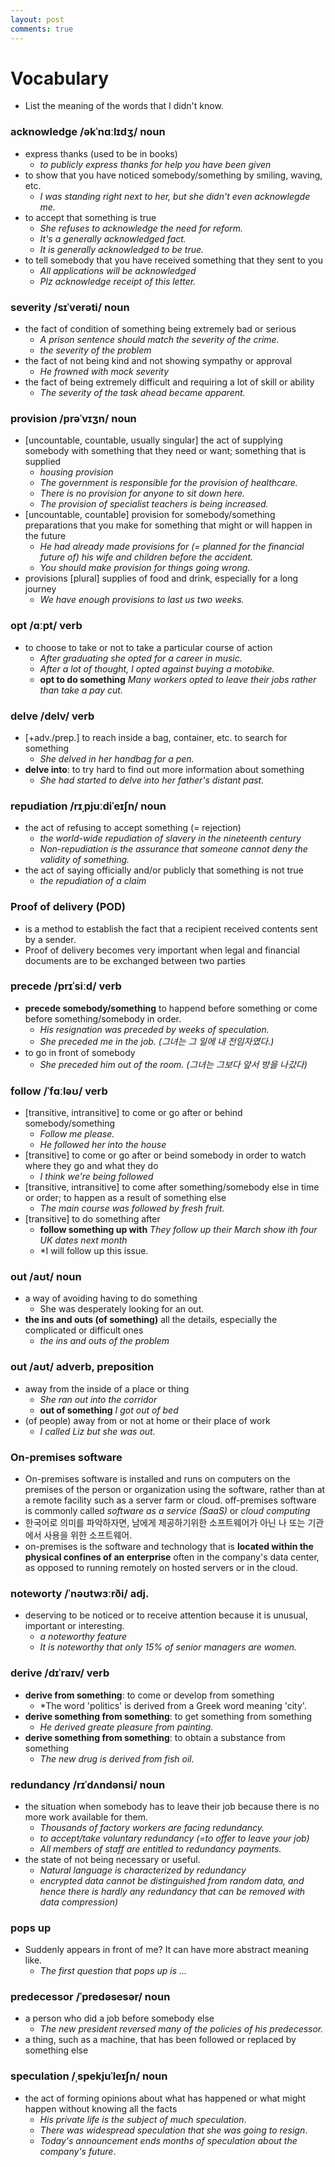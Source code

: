 ```yaml
---
layout: post
comments: true
---
```


# Vocabulary

* List the meaning of the words that I didn't know.

### acknowledge /əkˈnɑːlɪdʒ/ noun

* express thanks (used to be in books)
    * *to publicly express thanks for help you have been given*
* to show that you have noticed somebody/something by smiling, waving, etc.
    * *I was standing right next to her, but she didn't even acknowlegde me.*
* to accept that something is true
    * *She refuses to acknowledge the need for reform.*
    * *It's a generally acknowledged fact.*
    * *It is generally acknowledged to be true.*
* to tell somebody that you have received something that they sent to you
    * *All applications will be acknowledged*
    * *Plz acknowledge receipt of this letter.*


### severity /sɪˈverəti/ noun

* the fact of condition of something being extremely bad or serious
    * *A prison sentence should match the severity of the crime.*
    * *the severity of the problem*
* the fact of not being kind and not showing sympathy or approval
    * *He frowned with mock severity*
* the fact of being extremely difficult and requiring a lot of skill or ability
    * *The severity of the task ahead became apparent.*


### provision /prəˈvɪʒn/ noun

* [uncountable, countable, usually singular] the act of supplying somebody with something that they need or want; something that is supplied
    * *housing provision*
    * *The government is responsible for the provision of healthcare.*
    * *There is no provision for anyone to sit down here.*
    * *The provision of specialist teachers is being increased.*
* [uncountable, countable] provision for somebody/something preparations that you make for something that might or will happen in the future
    * *He had already made provisions for (= planned for the financial future of) his wife and children before the accident.*
    * *You should make provision for things going wrong.*
* provisions [plural] supplies of food and drink, especially for a long journey
    * *We have enough provisions to last us two weeks.*

### opt /ɑːpt/ verb

* to choose to take or not to take a particular course of action
    * *After graduating she opted for a career in music.*
    * *After a lot of thought, I opted against buying a motobike.*
    * **opt to do something** *Many workers opted to leave their jobs rather than take a pay cut.*


### delve /delv/ verb

* [+adv./prep.] to reach inside a bag, container, etc. to search for something
    * *She delved in her handbag for a pen.*
* **delve into**: to try hard to find out more information about something
    * *She had started to delve into her father's distant past.*


### repudiation /rɪˌpjuːdiˈeɪʃn/ noun

* the act of refusing to accept something (= rejection)
    * *the world-wide repudiation of slavery in the nineteenth century*
    * *Non-repudiation is the assurance that someone cannot deny the validity of something.*
* the act of saying officially and/or publicly that something is not true
    * *the repudiation of a claim*


### Proof of delivery (POD)

* is a method to establish the fact that a recipient received contents sent by a sender.
* Proof of delivery becomes very important when legal and financial documents are to be exchanged between two parties

### precede /prɪˈsiːd/ verb

* **precede somebody/something** to happend before something or come before something/somebody in
order.
    * *His resignation was preceded by weeks of speculation.*
    * *She preceded me in the job. (그녀는 그 일에 내 전임자였다.)*
* to go in front of somebody
    * *She preceded him out of the room. (그녀는 그보다 앞서 방을 나갔다)*

### follow /ˈfɑːləʊ/ verb

* [transitive, intransitive] to come or go after or behind somebody/something
    * *Follow me please.*
    * *He followed her into the house*
* [transitive] to come or go after or beind somebody in order to watch where they go and what they do
    * *I think we're being followed*
* [transitive, intransitive] to come after something/somebody else in time or order; to happen as a
result of something else
    * *The main course was followed by fresh fruit.*
* [transitive] to do something after
    * **follow something up with** *They follow up their March show ith four UK dates next month*
    * *I will follow up this issue.
    


### out /aʊt/ noun

* a way of avoiding having to do something
    * She was desperately looking for an out.
* **the ins and outs (of something)** all the details, especially the complicated or difficult ones
    * *the ins and outs of the problem*

### out /aʊt/ adverb, preposition

* away from the inside of a place or thing
    * *She ran out into the corridor*
    * **out of something** *I got out of bed*
* (of people) away from or not at home or their place of work
    * *I called Liz but she was out.*


### On-premises software

* On-premises software is installed and runs on computers on the premises of the person or organization using
the software, rather than at a remote facility such as a server farm or cloud. off-premises software is commonly
called *software as a service (SaaS)* or *cloud computing*
* 한국어로 의미를 파악하자면, 남에게 제공하기위한 소프트웨어가 아닌 나 또는 기관에서 사용을 위한 소프트웨어.
* on-premises is the software and technology that is **located within the physical confines of an enterprise**
often in the company's data center, as opposed to running remotely on hosted servers or in the cloud.

### noteworty /ˈnəʊtwɜːrði/ adj.

* deserving to be noticed or to receive attention because it is unusual, important or interesting.
    * *a noteworthy feature*
    * *It is noteworthy that only 15% of senior managers are women.*


### derive /dɪˈraɪv/ verb

* **derive from something**: to come or develop from something
    * *The word 'politics' is derived from a Greek word meaning 'city'.
* **derive something from something**: to get something from something
    * *He derived greate pleasure from painting.*
* **derive something from something**: to obtain a substance from something
    * *The new drug is derived from fish oil.*


### redundancy /rɪˈdʌndənsi/ noun

* the situation when somebody has to leave their job because there is no more work available for them.
  * *Thousands of factory workers are facing redundancy.*
  * *to accept/take voluntary redundancy (=to offer to leave your job)*
  * *All members of staff are entitled to redundancy payments.*
* the state of not being necessary or useful.
  * *Natural language is characterized by redundancy*
  * *encrypted data cannot be distinguished from random data, and hence there is hardly any redundancy that can be removed with data compression)*


### pops up

* Suddenly appears in front of me? It can have more abstract meaning like.
  * *The first question that pops up is ...*


### predecessor /ˈpredəsesər/ noun

* a person who did a job before somebody else
  * *The new president reversed many of the policies of his predecessor.*
* a thing, such as a machine, that has been followed or replaced by something else


### speculation /ˌspekjuˈleɪʃn/ noun

* the act of forming opinions about what has happened or what might happen without knowing all the
  facts
  * *His private life is the subject of much speculation*.
  * *There was widespread speculation that she was going to resign*.
  * *Today's announcement ends months of speculation about the company's future*.
